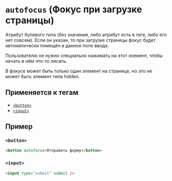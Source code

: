 # `autofocus` (Фокус при загрузке страницы)

Атрибут булевого типа (без значения, либо атрибут есть в теге, либо его нет совсем). Если он указан, то при загрузке страницы фокус будет автоматически помещён в данное поле ввода.

Пользователю не нужно специально нажимать на этот элемент, чтобы начать в нём что-то писать.

В фокусе может быть только один элемент на странице, но это не может быть элемент типа hidden.

## Применяется к тегам

- [`<button>`](<../TAGS FORM/button (КНОПКА).md>)
- [`<input>`](<../TAGS FORM/input (ПОЛЕ ВВОДА).md>)

## Пример

### `<button>`

```html
<button autofocus>Отправить форму</button>
```

### `<input>`

```html
<input type="submit" submit />
```
